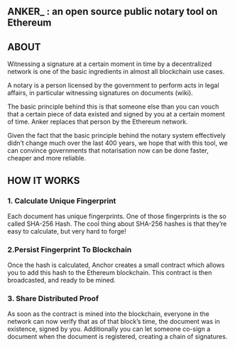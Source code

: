 ## ANKER_ : an open source public notary tool on Ethereum

## ABOUT 
Witnessing a signature at a certain moment in time by a decentralized network is one of the basic ingredients in almost all blockchain use cases. 

A notary is a person licensed by the government to perform acts in legal affairs, in particular witnessing signatures on documents (wiki).

The basic principle behind this is that someone else than you can vouch that a certain piece of data existed and signed by you at a certain moment of time. Anker replaces that person by the Ethereum network.

Given the fact that the basic principle behind the notary system effectively didn’t change much over the last 400 years, we hope that with this tool, we can convince governments that notarisation now can be done faster, cheaper and more reliable.


## HOW IT WORKS
### 1. Calculate Unique Fingerprint
  Each document has unique fingerprints. One of those fingerprints is the so called SHA-256 Hash. The cool thing about SHA-256 hashes is that they’re easy to calculate, but very hard to forge! 
### 2.Persist Fingerprint To Blockchain
  Once the hash is calculated, Anchor creates a small contract which allows you to add this hash to the Ethereum  blockchain. This contract is then broadcasted, and ready to be mined.
### 3. Share Distributed Proof
  As soon as the contract is mined into the blockchain, everyone in the network can now verify that as of that block’s time, the document was in existence, signed by you. Additionally you can let someone co-sign a document when the document is registered, creating a chain of signatures. 
